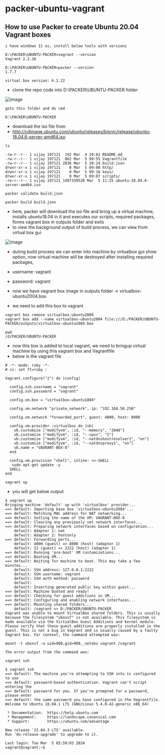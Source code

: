 # packer-ubuntu-vagrant

## How to use Packer to create Ubuntu 20.04 Vagrant boxes

```
i have windows 11 os, install below tools with versions

D:\PACKER\UBUNTU-PACKER>vagrant --version
Vagrant 2.2.16

D:\PACKER\UBUNTU-PACKER>packer --version
1.7.7

virtual box version: 6.1.22
```

- clone the repo code into D:\PACKER\UBUNTU-PACKER folder

![image](https://github.com/vijay2181/packer-ubuntu-vagrant/assets/66196388/9c4068cc-ccb3-4397-a4ca-56d4713aadd4)


```
goto this folder and do cmd

D:\PACKER\UBUNTU-PACKER

```
- download the iso file from
- http://cdimage.ubuntu.com/ubuntu/releases/bionic/release/ubuntu-18.04.6-server-amd64.iso
```
ls

-rw-r--r-- 1 vijay 197121  192 Mar  4 19:02 README.md
-rw-r--r-- 1 vijay 197121  862 Mar  5 09:55 Vagrantfile
-rw-r--r-- 1 vijay 197121 2836 Mar  5 10:24 build.json
drwxr-xr-x 1 vijay 197121    0 Mar  5 09:00 http/
drwxr-xr-x 1 vijay 197121    0 Mar  5 09:16 keys/
drwxr-xr-x 1 vijay 197121    0 Mar  5 09:07 scripts/
-rw-r--r-- 1 vijay 197121 1487339520 Mar  5 11:25 ubuntu-18.04.6-server-amd64.iso
```

```
packer validate build.json
```

```
packer build build.json
```

- here, packer will download the iso file and bring up a virtual machine, installs ubuntu18.04 in it and executes our scripts, required packages, forms vagrant box in outputs folder and exits
- to view the background output of build process, we can view from virtual box gui

![image](https://github.com/vijay2181/packer-ubuntu-vagrant-18.04/assets/66196388/c0876d54-a9bb-494b-88c4-d0a4d73f1db4)

- during build process we can enter into machine by virtualbox gui show option, now virtual machine will be destroyed after installing required packages, 
- username: vagrant
- password: vagrant

- now we have vagrant box image in outputs folder -> virtualbox-ubuntu2004.box
- we need to add this box to vagrant

```
vagrant box remove virtualbox-ubuntu2004
vagrant box add --name virtualbox-ubuntu2004 file:///D:/PACKER/UBUNTU-PACKER/outputs/virtualbox-ubuntu2004.box

pwd
/d/PACKER/UBUNTU-PACKER
```

- now this box is added to local vagrant, we need to bringup virtual machine by using this vagrant box and Vagrantfile
- below is the vagrant file

  
```
# -*- mode: ruby -*-
# vi: set ft=ruby :

Vagrant.configure("2") do |config|

  config.ssh.username = "vagrant"
  config.ssh.password = "vagrant"

  config.vm.box = "virtualbox-ubuntu1804"

  config.vm.network "private_network", ip: "192.168.50.250"

  config.vm.network "forwarded_port", guest: 4000, host: 8000

  config.vm.provider :virtualbox do |vb|
    vb.customize ["modifyvm", :id, "--memory", "2048"]
    vb.customize ["modifyvm", :id, "--cpus", "2"]
    vb.customize ["modifyvm", :id, "--natdnshostresolver1", "on"]
    vb.customize ["modifyvm", :id, "--natdnsproxy1", "on"]
    vb.name = "VAGRANT-BOX-8"
  end

  config.vm.provision "shell", inline: <<-SHELL
   sudo apt-get update -y
  SHELL
end
```

```
vagrant up
```

- you will get below output

```
$ vagrant up
Bringing machine 'default' up with 'virtualbox' provider...
==> default: Importing base box 'virtualbox-ubuntu2004'...
==> default: Matching MAC address for NAT networking...
==> default: Setting the name of the VM: VAGRANT-BOX-8
==> default: Clearing any previously set network interfaces...
==> default: Preparing network interfaces based on configuration...
    default: Adapter 1: nat
    default: Adapter 2: hostonly
==> default: Forwarding ports...
    default: 4000 (guest) => 8000 (host) (adapter 1)
    default: 22 (guest) => 2222 (host) (adapter 1)
==> default: Running 'pre-boot' VM customizations...
==> default: Booting VM...
==> default: Waiting for machine to boot. This may take a few minutes...
    default: SSH address: 127.0.0.1:2222
    default: SSH username: vagrant
    default: SSH auth method: password
    default:
    default: Inserting generated public key within guest...
==> default: Machine booted and ready!
==> default: Checking for guest additions in VM...
==> default: Configuring and enabling network interfaces...
==> default: Mounting shared folders...
    default: /vagrant => D:/PACKER/UBUNTU-PACKER
Vagrant was unable to mount VirtualBox shared folders. This is usually
because the filesystem "vboxsf" is not available. This filesystem is
made available via the VirtualBox Guest Additions and kernel module.
Please verify that these guest additions are properly installed in the
guest. This is not a bug in Vagrant and is usually caused by a faulty
Vagrant box. For context, the command attempted was:

mount -t vboxsf -o uid=900,gid=900,_netdev vagrant /vagrant

The error output from the command was:
```

```
vagrant ssh
```

```
$ vagrant ssh
==> default: The machine you're attempting to SSH into is configured to use
==> default: password-based authentication. Vagrant can't script entering the
==> default: password for you. If you're prompted for a password, please enter
==> default: the same password you have configured in the Vagrantfile.
Welcome to Ubuntu 18.04.1 LTS (GNU/Linux 5.4.0-42-generic x86_64)

 * Documentation:  https://help.ubuntu.com
 * Management:     https://landscape.canonical.com
 * Support:        https://ubuntu.com/advantage

New release '22.04.3 LTS' available.
Run 'do-release-upgrade' to upgrade to it.

Last login: Tue Mar  5 03:59:03 2024
vagrant@vagrant:~$ 
```
